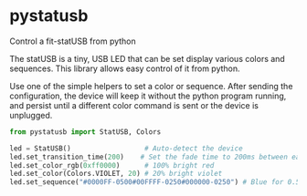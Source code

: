 # pystatusb
Control a fit-statUSB from python

The statUSB is a tiny, USB LED that can be set display various colors and sequences. This library allows easy control of it from python.

Use one of the simple helpers to set a color or sequence. After sending the configuration, the device will keep it without the python program running, and persist until a different color command is sent or the device is unplugged.

```python
from pystatusb import StatUSB, Colors

led = StatUSB()                  # Auto-detect the device
led.set_transition_time(200)    # Set the fade time to 200ms between each color
led.set_color_rgb(0xff0000)      # 100% bright red
led.set_color(Colors.VIOLET, 20) # 20% bright violet
led.set_sequence("#0000FF-0500#00FFFF-0250#000000-0250") # Blue for 0.5 sec, cyan for 0.25 sec, off for 0.25 sec
```
